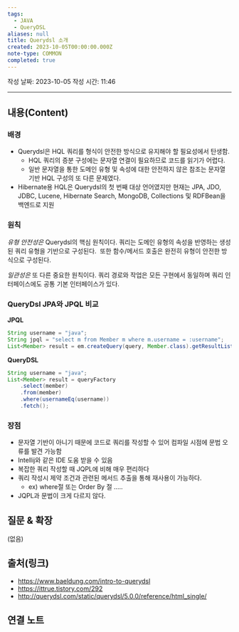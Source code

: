 ```yaml
---
tags:
  - JAVA
  - QueryDSL
aliases: null
title: Querydsl 소개
created: 2023-10-05T00:00:00.000Z
note-type: COMMON
completed: true
---
```

작성 날짜: 2023-10-05
작성 시간: 11:46


----

## 내용(Content)

### 배경
- Querydsl은 HQL 쿼리를 형식이 안전한 방식으로 유지해야 할 필요성에서 탄생함. 
	- HQL 쿼리의 증분 구성에는 문자열 연결이 필요하므로 코드를 읽기가 어렵다.
	- 일반 문자열을 통한 도메인 유형 및 속성에 대한 안전하지 않은 참조는 문자열 기반 HQL 구성의 또 다른 문제였다.
- Hibernate용 HQL은 Querydsl의 첫 번째 대상 언어였지만 현재는 JPA, JDO, JDBC, Lucene, Hibernate Search, MongoDB, Collections 및 RDFBean을 백엔드로 지원

### 원칙
_유형 안전성은_ Querydsl의 핵심 원칙이다. 쿼리는 도메인 유형의 속성을 반영하는 생성된 쿼리 유형을 기반으로 구성된다.  또한 함수/메서드 호출은 완전히 유형이 안전한 방식으로 구성된다.

_일관성은_ 또 다른 중요한 원칙이다. 쿼리 경로와 작업은 모든 구현에서 동일하며 쿼리 인터페이스에도 공통 기본 인터페이스가 있다.

### QueryDsl JPA와 JPQL 비교
**JPQL**
```java
String username = "java";
String jpql = "select m from Member m where m.username = :username";
List<Member> result = em.createQuery(query, Member.class).getResultList();
```

**QueryDSL**
```java
String username = "java";
List<Member> result = queryFactory 
	.select(member) 
	.from(member) 
	.where(usernameEq(username))
	.fetch();
```

### 장점
- 문자열 기반이 아니기 때문에 코드로 쿼리를 작성할 수 있어 컴파일 시점에 문법 오류를 발견 가능함
- Intellij와 같은 IDE 도움 받을 수 있음
- 복잡한 쿼리 작성할 때 JQPL에 비해 매우 편리하다
- 쿼리 작성시 제약 조건과 관련된 메서드 추출을 통해 재사용이 가능하다.
	- ex) where절 또는 Order By 절 .....
- JQPL과 문법이 크게 다르지 않다.
## 질문 & 확장
(없음)

## 출처(링크)
- https://www.baeldung.com/intro-to-querydsl
- https://ittrue.tistory.com/292
- http://querydsl.com/static/querydsl/5.0.0/reference/html_single/
## 연결 노트
